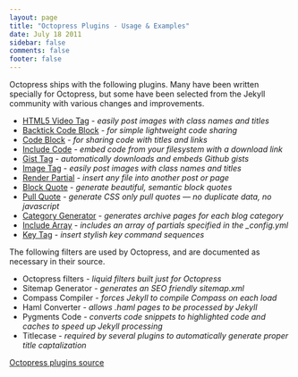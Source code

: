 ```yaml
---
layout: page
title: "Octopress Plugins - Usage & Examples"
date: July 18 2011
sidebar: false
comments: false
footer: false
---
```


Octopress ships with the following plugins. Many have been written specially for Octopress, but some have been selected from the Jekyll community with various changes and improvements.

- [HTML5 Video Tag](/docs/plugins/video-tag/) - *easily post images with class names and titles*
- [Backtick Code Block](/docs/plugins/backtick-codeblock/) - *for simple lightweight code sharing*
- [Code Block](/docs/plugins/codeblock/) - *for sharing code with titles and links*
- [Include Code](/docs/plugins/include-code/) - *embed code from your filesystem with a download link*
- [Gist Tag](/docs/plugins/gist-tag/) - *automatically downloads and embeds Github gists*
- [Image Tag](/docs/plugins/image-tag/) - *easily post images with class names and titles*
- [Render Partial](/docs/plugins/render-partial/) - *insert any file into another post or page*
- [Block Quote](/docs/plugins/blockquote/) - *generate beautiful, semantic block quotes*
- [Pull Quote](/docs/plugins/pullquote/) - *generate CSS only pull quotes &mdash; no duplicate data, no javascript*
- [Category Generator](/docs/plugins/category-generator/) - *generates archive pages for each blog category*
- [Include Array](/docs/plugins/include-array/) - *includes an array of partials specified in the _config.yml*
- [Key Tag](/docs/plugins/key/) - *insert stylish key command sequences*

The following filters are used by Octopress, and are documented as necessary in their source.

- Octopress filters - *liquid filters built just for Octopress*
- Sitemap Generator - *generates an SEO friendly sitemap.xml*
- Compass Compiler - *forces Jekyll to compile Compass on each load*
- Haml Converter - *allows .haml pages to be processed by Jekyll*
- Pygments Code - *converts code snippets to highlighted code and caches to speed up Jekyll processing*
- Titlecase - *required by several plugins to automatically generate proper title captalization*

[Octopress plugins source](https://github.com/imathis/octopress/tree/master/plugins)
